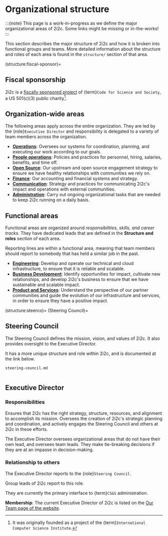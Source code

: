 # Organizational structure

:::{note}
This page is a work-in-progress as we define the major organizational areas of 2i2c.
Some links might be missing or in-the-works!
:::

This section describes the major structure of 2i2c and how it is broken into functional groups and teams.
More detailed information about the structure and roles of each area is found in the `structure/` section of that area.

(structure:fiscal-sponsor)=
## Fiscal sponsorship

2i2c is a [fiscally sponsored project](https://en.wikipedia.org/wiki/Fiscal_sponsorship) of {term}`Code for Science and Society`, a US 501(c)(3) public charity[^icsi].

[^icsi]: It was originally founded as a project of the {term}`International Computer Science Institute`.

## Organization-wide areas

The following areas apply across the entire organization.
They are led by the {role}`Executive Director` and responsibility is delegated to a variety of team members across the organization.

- **[Operations](../operations/index.md)**: Oversees our systems for coordination, planning, and executing our work according to our goals.
- **[People operations](../people/index.md)**: Policies and practices for personnel, hiring, salaries, benefits, and time off.
- **[Open Source](../open-source/index.md)**: Our upstream and open source engagement strategy to ensure we have healthy relationships with communities we rely on.
- **[Finance](../finance/index.md)**: Our accounting and financial systems and strategy.
- **[Communication](../communication/index.md)**: Strategy and practices for communicating 2i2c's impact and operations with external communities.
- **[Administration](../administration/index.md)**: Carry out ongoing organizational tasks that are needed to keep 2i2c running on a daily basis.

## Functional areas

Functional areas are organized around _responsibilities, skills, and career tracks_.
They have dedicated leads that are defined in the **Structure and roles** section of each area.

Reporting lines are within a functional area, meaning that team members should report to somebody that has held a similar job in the past.

- **[Engineering](../engineering/structure.md)**: Develop and operate our technical and cloud infrastructure, to ensure that it is reliable and scalable.
- **[Business Development](../business-development/bd-overview.md)**: Identify opportunities for impact, cultivate new relationships, and develop 2i2c's business to ensure that we have sustainable and scalable impact.
- **[Product and Services](/product-and-services/index.md)**: Understand the perspective of our partner communities and guide the evolution of our infrastructure and services, in order to ensure they have a positive impact.

(structure:steerco)=
(Steering Council)=
## Steering Council

The Steering Council defines the mission, vision, and values of 2i2c.
It also provides oversight to the Executive Director.

It has a more unique structure and role within 2i2c, and is documented at the link below.

```{toctree}
steering-council.md
```

```{role} Executive Director
```

## Executive Director

### Responsibilities

Ensures that 2i2c has the right strategy, structure, resources, and alignment to accomplish its mission.
Oversees the creation of 2i2c's strategic planning and coordination, and actively engages the Steering Council and others at 2i2c in these efforts.

The Executive Director oversees organizational areas that do not have their own lead, and oversees team leads.
They make tie-breaking decisions if they are at an impasse in decision-making.

### Relationship to others

The Executive Director reports to the {role}`Steering Council`.

Group leads of 2i2c report to this role.

They are currently the primary interface to {term}`CS&S` administration.

**Membership**: The current Executive Director of 2i2c is listed on the [Our Team page of the website](https://2i2c.org/organization).
